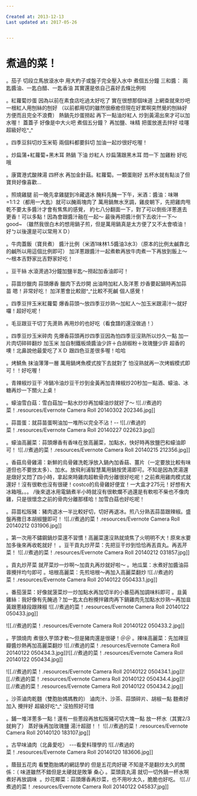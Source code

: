 ```yaml
---

Created at: 2013-12-13
Last updated at: 2017-05-26


---
```


# 煮過的菜！


。茄子
切段立馬放滾水中
用大杓子或盤子完全壓入水中
煮個五分鐘
三和醬：
兩匙醬油、一匙白醋、一匙香油
其實還是依自己喜好去條比例啦

。紅蘿蔔炒蛋
因為以前在素食店吃過太好吃了
實在很想那個味道
上網查就來炒吧
一根紅人用刨絲的刨好
（以前都用切的雖然很療癒但現在好累啊突然覺的刨絲好方便而且完全不浪費）
熱鍋先炒蛋撈起
再下一點油炒紅人
炒到黃湯出來才可以加水喔！
蓋蓋子
好像是中大火吧
煮個五分鐘？
再加鹽、味精
把蛋放進去拌好
哇噻 超級好吃^\_^

。四季豆斜切炒玉米筍
兩個料都要斜切
加油一起炒很好吃喔！

。炒扁蒲+紅蘿蔔+黑木耳
熱鍋
下油
炒紅人
炒扁蒲跟黑木耳
悶一下
加雞粉
好吃哦

。康寶港式酸辣湯
四杯水
再加金針菇。紅蘿蔔。一顆蛋剛好
五杯水就有點淡了但寶貝好像喜歡...

。照燒雞腿
前一晚先拿雞腿到冷藏退冰
醃料先醃一下午，米酒：醬油：味琳=1:1:2（都用一大匙）就可以醃兩塊肉了
萬用鍋無水烹調，雞皮朝下，先把雞肉甩乾不要太多醬汁才會有焦焦的感覺，
約七八分翻面一下，對了可以倒些洋蔥進去更香！可以多點！因為會跟醬汁融在一起～
最後再把醬汁倒下去收汁一下～good~
（雖然我很白木的想用鍋子煎，但是萬用鍋真是太方便了又不太會噴油！好ㄅ以後還是可以常用ＸＤ）

。牛肉蓋飯（寶貝煮）
醬汁比例（米酒1味林1.5醬油3水3）（原本的比例太鹹靠北的鹹所以用這個比例即可）
加洋蔥跟醬汁一起煮軟再放牛肉煮一下再放到飯上～～根本吉野家比吉野家好吃！

。豆干絲
水滾燙過3分鐘加鹽半匙～撈起加香油即可！

。蒜苗炒臘肉
蒜頭爆香
臘肉下去炒開
出油時加紅人及洋蔥
炒香要起鍋時再加蒜苗
嗯！非常好吃！
加洋蔥會比較甜^\_^比較不死鹹
個人感覺！

。四季豆拌玉米紅蘿蔔
爆香蒜頭～放四季豆炒熟～加紅人～加玉米跟湯汁～就好囉！超好吃呢！

。毛豆跟豆干切丁先燙熟
再用炒的也好吃（看食譜的還沒做過！） 

。四季豆炒玉米碎肉
先爆香蒜頭再炒四季豆因為怕四季豆沒熟所以炒久一點
加一片肉切碎碎翻炒
加玉米
加自制鐵板燒醬油少許＋白胡椒粉＋玫瑰鹽少許
超香的噢！北鼻說他最愛吃了ＸＤ
跟四色豆差很多喔！哈哈

。烤鯖魚
抹油薄薄一層
萬用鍋烤魚模式按下去就對了
怕沒熟就再一次烤蝦模式即可！！好吃喔！

。青辣椒炒豆干
冷鍋冷油炒豆干炒到金黃再加青辣椒炒20秒加一點酒、蠔油、冰糖再炒一下關火上桌！

。蠔油雪白菇：雪白菇加一點水炒炒再加蠔油炒就好了～
![[.//煮過的菜！.resources/Evernote Camera Roll 20140302 202346.jpg]]

。蒜苗蛋：就蒜苗蛋啊油加一堆所以完全不沾！--
![[.//煮過的菜！.resources/Evernote Camera Roll 20140227 022623.jpg]]

。蠔油高麗菜：蒜頭爆香有香味在放高麗菜，加點水，快好時再放鹽巴和蠔油即可！
![[.//煮過的菜！.resources/Evernote Camera Roll 20140215 212356.jpg]]

。香菇烏骨雞湯：新鮮的烏骨雞洗乾淨放入鍋內加香菇、薑片（一定要放比較有味道但也不要放太多）、加水。放飛利浦智慧萬用鍋按煲湯即可。不知是因為煲湯還是燉好又悶了四小時，拿起來時雞肉超軟骨肉分離很好吃呢！之前煮用雞肉模式就還好！沒有很軟也沒有很硬！costco的烏骨雞好便宜！一大盒才275元！好想有大冰箱哦。。。
/後來退冰用電鍋煮半小時就沒有很軟爛不過還是有軟啦不柴也不像肉雞，只是很懷念之前的骨肉分離那樣哈！加雪白菇也好吃呢！

。蒜苗松阪豬：豬肉退冰一半比較好切，切好再退冰。煎八分熟丟蒜苗跟辣椒。盛盤再撒日本胡椒鹽即可！
![[.//煮過的菜！.resources/Evernote Camera Roll 20140212 031906.jpg]]

。第一次用不鏽鋼鍋炒菜還不習慣！高麗菜還沒熟就燒焦了火明明不大！原來水要加多後來再收乾就好！
。豆干貢丸炒芹菜：先把豆干炒到恰恰再丟貢丸。再丟芹菜！
![[.//煮過的菜！.resources/Evernote Camera Roll 20140212 031857.jpg]]

。貢丸炒芹菜
就芹菜炒一炒啊～加貢丸再炒就好啦～
。地瓜葉：水煮好加醬油蒜蓉攪拌均勻即可
。培根高麗菜：先煎培根～再加入高麗菜翻炒
![[.//煮過的菜！.resources/Evernote Camera Roll 20140122 050433.1.jpg]]

。番茄菠菜：好像就菠菜炒一炒加點水再加切半的小番茄再加調味料即可
。韭黃雞絲：我好像有先醃過？加一匙太白粉攪拌雞肉再下鍋雞肉先加點水炒熟～再加韭黃跟蔥綠段跟辣椒
![[.//煮過的菜！.resources/Evernote Camera Roll 20140122 050433.jpg]]

![[.//煮過的菜！.resources/Evernote Camera Roll 20140122 050433.2.jpg]]

。芋頭燒肉
煮很久芋頭才軟～但是豬肉還是很硬！＠＠
。辣味高麗菜：先加辣豆瓣醬炒熱再加高麗菜翻炒
![[.//煮過的菜！.resources/Evernote Camera Roll 20140122 050434.3.jpg]]![[.//煮過的菜！.resources/Evernote Camera Roll 20140122 050434.jpg]]

![[.//煮過的菜！.resources/Evernote Camera Roll 20140122 050434.1.jpg]]![[.//煮過的菜！.resources/Evernote Camera Roll 20140122 050434.4.jpg]]![[.//煮過的菜！.resources/Evernote Camera Roll 20140122 050434.2.jpg]]

。沙茶滷肉乾麵（雙胞胎媽媽教的）
滷肉汁、沙茶、蒜頭碎片、胡椒一點
麵煮好加入
攪拌好
超級好吃^\_^
沒拍照好可惜

。鋪一堆洋蔥多一點！還有一些蔥段再放松阪豬可切大塊一點
放一杯水（其實2/3就夠了）
蒸好後再加玫瑰鹽
湯汁超甜！！
![[.//煮過的菜！.resources/Evernote Camera Roll 20140120 183107.jpg]]

。古早味滷肉（北鼻愛吃）
\---看愛料理學的
![[.//煮過的菜！.resources/Evernote Camera Roll 20140120 183606.jpg]]

。蔭鼓五花肉
看雙胞胎媽的網誌學的
但是五花肉好硬
不知是不是翻炒太久的關係：（
味道雖然不錯但是太硬就是敗筆 桑心
。菜頭貢丸湯
就切一切外鍋一杯水啊 煮好再放調味 
。炒花椰菜：蒜頭爆香再炒菜，也不用吵太久，脆脆也好吃。
![[.//煮過的菜！.resources/Evernote Camera Roll 20140122 045837.jpg]]

